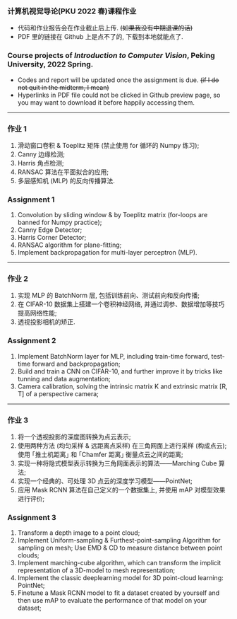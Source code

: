 ### 计算机视觉导论(PKU 2022 春)课程作业
- 代码和作业报告会在作业截止后上传. ~~(如果我没有中期退课的话)~~
- PDF 里的链接在 Github 上是点不了的, 下载到本地就能点了.

### Course projects of *Introduction to Computer Vision*, Peking University, 2022 Spring.
- Codes and report will be updated once the assignment is due. ~~(if I do not quit in the midterm, I mean)~~
- Hyperlinks in PDF file could not be clicked in Github preview page, so you may want to download it before happily accessing them.

---

### 作业 1
1. 滑动窗口卷积 & Toeplitz 矩阵 (禁止使用 for 循环的 Numpy 练习);
2. Canny 边缘检测;
3. Harris 角点检测;
4. RANSAC 算法在平面拟合的应用;
5. 多层感知机 (MLP) 的反向传播算法.

### Assignment 1
1. Convolution by sliding window & by Toeplitz matrix (for-loops are banned for Numpy practice);
2. Canny Edge Detector;
3. Harris Corner Detector;
4. RANSAC algorithm for plane-fitting;
5. Implement backpropagation for multi-layer perceptron (MLP).

---

### 作业 2
1. 实现 MLP 的 BatchNorm 层, 包括训练前向、测试前向和反向传播;
2. 在 CIFAR-10 数据集上搭建一个卷积神经网络, 并通过调参、数据增加等技巧提高网络性能;
3. 透视投影相机的矫正.

### Assignment 2
1. Implement BatchNorm layer for MLP, including train-time forward, test-time forward and backpropagation;
2. Build and train a CNN on CIFAR-10, and further improve it by tricks like tunning and data augmentation;
3. Camera calibration, solving the intrinsic matrix K and extrinsic matrix \[R, T\] of a perspective camera;


---

### 作业 3
1. 将一个透视投影的深度图转换为点云表示;
2. 使用两种方法 (均匀采样 & 远距离点采样) 在三角网面上进行采样 (构成点云); 使用 ｢推土机距离｣ 和 ｢Chamfer 距离｣ 衡量点云之间的距离;
3. 实现一种将隐式模型表示转换为三角网面表示的算法——Marching Cube 算法;
4. 实现一个经典的、可处理 3D 点云的深度学习模型——PointNet;
5. 应用 Mask RCNN 算法在自己定义的一个数据集上, 并使用 mAP 对模型效果进行评价;

### Assignment 3
1. Transform a depth image to a point cloud;
2. Implement Uniform-sampling & Furthest-point-sampling Algorithm for sampling on mesh; Use EMD & CD to measure distance between point clouds;
3. Implement marching-cube algorithm, which can transform the implicit representation of a 3D-model to mesh representation;
4. Implement the classic deeplearning model for 3D point-cloud learning: PointNet;
5. Finetune a Mask RCNN model to fit a dataset created by yourself and then use mAP to evaluate the performance of that model on your dataset;
